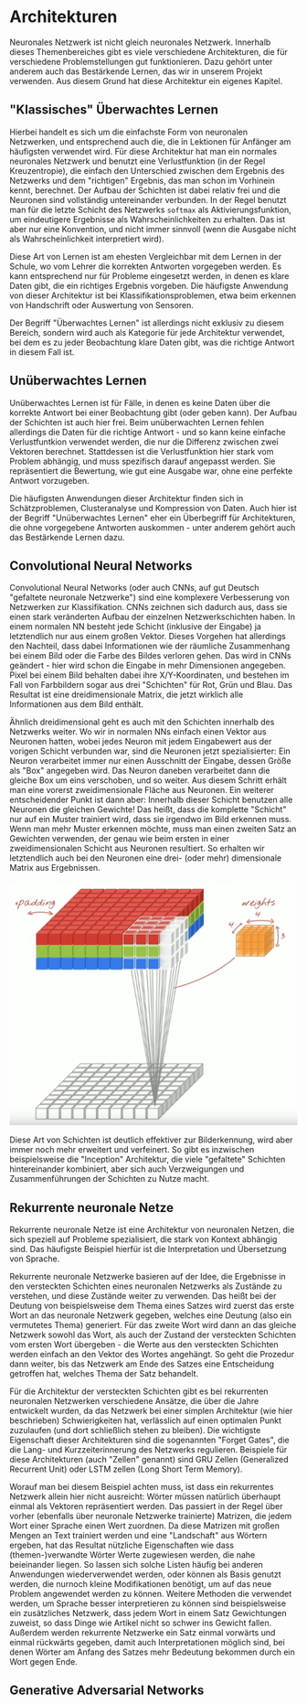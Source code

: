 # Architekturen
Neuronales Netzwerk ist nicht gleich neuronales Netzwerk. Innerhalb dieses Themenbereiches gibt es viele
verschiedene Architekturen, die für verschiedene Problemstellungen gut funktionieren. Dazu gehört unter
anderem auch das Bestärkende Lernen, das wir in unserem Projekt verwenden. Aus diesem Grund hat diese
Architektur ein eigenes Kapitel.

## "Klassisches" Überwachtes Lernen
Hierbei handelt es sich um die einfachste Form von neuronalen Netzwerken, und entsprechend auch die,
die in Lektionen für Anfänger am häufigsten verwendet wird. Für diese Architektur hat man ein normales
neuronales Netzwerk und benutzt eine Verlustfunktion (in der Regel Kreuzentropie), die einfach den 
Unterschied zwischen dem Ergebnis des Netzwerks und dem "richtigen" Ergebnis, das man schon im Vorhinein
kennt, berechnet. Der Aufbau der Schichten ist dabei relativ frei und die Neuronen sind vollständig 
untereinander verbunden. In der Regel benutzt man für die letzte Schicht des Netzwerks `softmax` als
Aktivierungsfunktion, um eindeutigere Ergebnisse als Wahrscheinlichkeiten zu erhalten. Das ist aber
nur eine Konvention, und nicht immer sinnvoll (wenn die Ausgabe nicht als Wahrscheinlichkeit 
interpretiert wird).

Diese Art von Lernen ist am ehesten Vergleichbar mit dem Lernen in der Schule, 
wo vom Lehrer die korrekten Antworten vorgegeben werden. Es kann entsprechend nur für Probleme eingesetzt 
werden, in denen es klare Daten gibt, die ein richtiges Ergebnis vorgeben. Die häufigste Anwendung von 
dieser Architektur ist bei Klassifikationsproblemen, etwa beim erkennen von Handschrift oder Auswertung 
von Sensoren.

Der Begriff "Überwachtes Lernen" ist allerdings nicht exklusiv zu diesem Bereich, sondern wird auch als 
Kategorie für jede Architektur verwendet, bei dem es zu jeder Beobachtung klare Daten gibt, was die richtige
Antwort in diesem Fall ist.

## Unüberwachtes Lernen
Unüberwachtes Lernen ist für Fälle, in denen es keine Daten über die korrekte Antwort bei einer Beobachtung
gibt (oder geben kann). Der Aufbau der Schichten ist auch hier frei. Beim unüberwachten Lernen fehlen
allerdings die Daten für die richtige Antwort - und so kann keine einfache Verlustfuntkion verwendet werden,
die nur die Differenz zwischen zwei Vektoren berechnet. Stattdessen ist die Verlustfunktion hier stark
vom Problem abhängig, und muss spezifisch darauf angepasst werden. Sie repräsentiert die Bewertung, wie
gut eine Ausgabe war, ohne eine perfekte Antwort vorzugeben.

Die häufigsten Anwendungen dieser Architektur finden sich in Schätzproblemen, Clusteranalyse und Kompression
von Daten. Auch hier ist der Begriff "Unüberwachtes Lernen" eher ein Überbegriff für Architekturen, die ohne
vorgegebene Antworten auskommen - unter anderem gehört auch das Bestärkende Lernen dazu.

## Convolutional Neural Networks
Convolutional Neural Networks (oder auch CNNs, auf gut Deutsch "gefaltete neuronale Netzwerke") sind eine komplexere Verbesserung 
von Netzwerken zur Klassifikation. CNNs zeichnen sich dadurch aus, dass sie einen stark veränderten Aufbau 
der einzelnen Netzwerkschichten haben. In einem normalen NN besteht jede Schicht (inklusive der Eingabe) ja letztendlich 
nur aus einem großen Vektor. Dieses Vorgehen hat allerdings den Nachteil, dass dabei Informationen wie der räumliche 
Zusammenhang bei einem Bild oder die Farbe des Bildes verloren gehen. 
Das wird in CNNs geändert - hier wird schon die Eingabe in mehr Dimensionen angegeben. Pixel
bei einem Bild behalten dabei ihre X/Y-Koordinaten, und bestehen im Fall von Farbbildern sogar aus drei "Schichten" für
Rot, Grün und Blau. Das Resultat ist eine dreidimensionale Matrix, die jetzt wirklich alle Informationen aus dem Bild
enthält.

Ähnlich dreidimensional geht es auch mit den Schichten innerhalb des Netzwerks weiter. Wo wir in normalen NNs einfach
einen Vektor aus Neuronen hatten, wobei jedes Neuron mit jedem Eingabewert aus der vorigen Schicht verbunden war, sind
die Neuronen jetzt spezialisierter: Ein Neuron verarbeitet immer nur einen Ausschnitt der Eingabe, dessen Größe als
"Box" angegeben wird. Das Neuron daneben verarbeitet dann die gleiche Box um eins verschoben, und so weiter. Aus
diesem Schritt erhält man eine vorerst zweidimensionale Fläche aus Neuronen. Ein weiterer entscheidender Punkt ist dann
aber: Innerhalb dieser Schicht benutzen alle Neuronen die gleichen Gewichte! Das heißt, dass die komplette "Schicht"
nur auf ein Muster trainiert wird, dass sie irgendwo im Bild erkennen muss. Wenn man mehr Muster erkennen möchte, muss
man einen zweiten Satz an Gewichten verwenden, der genau wie beim ersten in einer zweidimensionalen Schicht aus Neuronen
resultiert. So erhalten wir letztendlich auch bei den Neuronen eine drei- (oder mehr) dimensionale Matrix aus Ergebnissen.

![Convolutional Neural Network Layer](https://raw.githubusercontent.com/felar/robug/master/pictures_gifs/convolutional_nns_visualization_by_martin_gorner.png)

Diese Art von Schichten ist deutlich effektiver zur Bilderkennung, wird aber immer noch mehr erweitert und verfeinert.
So gibt es inzwischen beispielsweise die "Inception" Architektur, die viele "gefaltete" Schichten hintereinander kombiniert,
aber sich auch Verzweigungen und Zusammenführungen der Schichten zu Nutze macht. 

## Rekurrente neuronale Netze
Rekurrente neuronale Netze ist eine Architektur von neuronalen Netzen, die sich speziell auf Probleme spezialisiert, die
stark von Kontext abhängig sind. Das häufigste Beispiel hierfür ist die Interpretation und Übersetzung von Sprache.

Rekurrente neuronale Netzwerke basieren auf der Idee, die Ergebnisse in den versteckten Schichten eines neuronalen
Netzwerks als Zustände zu verstehen, und diese Zustände weiter zu verwenden. Das heißt bei der Deutung von
beispielsweise dem Thema eines Satzes wird zuerst das erste Wort an das neuronale Netzwerk gegeben, welches eine
Deutung (also ein vermutetes Thema) generiert. Für das zweite Wort wird dann an das gleiche Netzwerk sowohl das Wort,
als auch der Zustand der versteckten Schichten vom ersten Wort übergeben - die Werte aus den versteckten Schichten
werden einfach an den Vektor des Wortes angehängt. So geht die Prozedur dann weiter, bis das Netzwerk am Ende des Satzes
eine Entscheidung getroffen hat, welches Thema der Satz behandelt.

Für die Architektur der versteckten Schichten gibt es bei rekurrenten neuronalen Netzwerken verschiedene Ansätze, die
über die Jahre entwickelt wurden, da das Netzwerk bei einer simplen Architektur (wie hier beschrieben) Schwierigkeiten
hat, verlässlich auf einen optimalen Punkt zuzulaufen (und dort schließlich stehen zu bleiben). Die wichtigste
Eigenschaft dieser Architekturen sind die sogenannten "Forget Gates", die die Lang- und Kurzzeiterinnerung des Netzwerks
regulieren. Beispiele für diese Architekturen (auch "Zellen" genannt) sind GRU Zellen (Generalized Recurrent Unit) oder
LSTM zellen (Long Short Term Memory).

Worauf man bei diesem Beispiel achten muss, ist dass ein rekurrentes Netzwerk allein hier nicht ausreicht: Wörter
müssen natürlich überhaupt einmal als Vektoren repräsentiert werden. Das passiert in der Regel über vorher (ebenfalls
über neuronale Netzwerke trainierte) Matrizen, die jedem Wort einer Sprache einen Wert zuordnen. Da diese Matrizen mit
großen Mengen an Text trainiert werden und eine "Landschaft" aus Wörtern ergeben, hat das Resultat nützliche Eigenschaften
wie dass (themen-)verwandte Wörter Werte zugewiesen werden, die nahe beieinander liegen. So lassen sich solche Listen
häufig bei anderen Anwendungen wiederverwendet werden, oder können als Basis genutzt werden, die nurnoch kleine
Modifikationen benötigt, um auf das neue Problem angewendet werden zu können.
Weitere Methoden die verwendet werden, um Sprache besser interpretieren zu können sind beispielsweise ein zusätzliches
Netzwerk, dass jedem Wort in einem Satz Gewichtungen zuweist, so dass Dinge wie Artikel nicht so schwer ins Gewicht
fallen. Außerdem werden rekurrente Netzwerke ein Satz einmal vorwärts und einmal rückwärts gegeben, damit auch Interpretationen
möglich sind, bei denen Wörter am Anfang des Satzes mehr Bedeutung bekommen durch ein Wort gegen Ende.

## Generative Adversarial Networks
